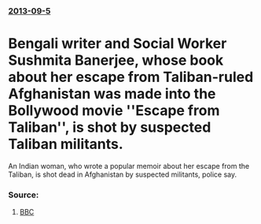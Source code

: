 ### [2013-09-5](/news/2013/09/5/index.md)

# Bengali writer and Social Worker Sushmita Banerjee, whose book about her escape from Taliban-ruled Afghanistan was made into the Bollywood movie ''Escape from Taliban'', is shot by suspected Taliban militants. 

An Indian woman, who wrote a popular memoir about her escape from the Taliban, is shot dead in Afghanistan by suspected militants, police say.


### Source:

1. [BBC](http://www.bbc.co.uk/news/world-asia-india-23968427)
